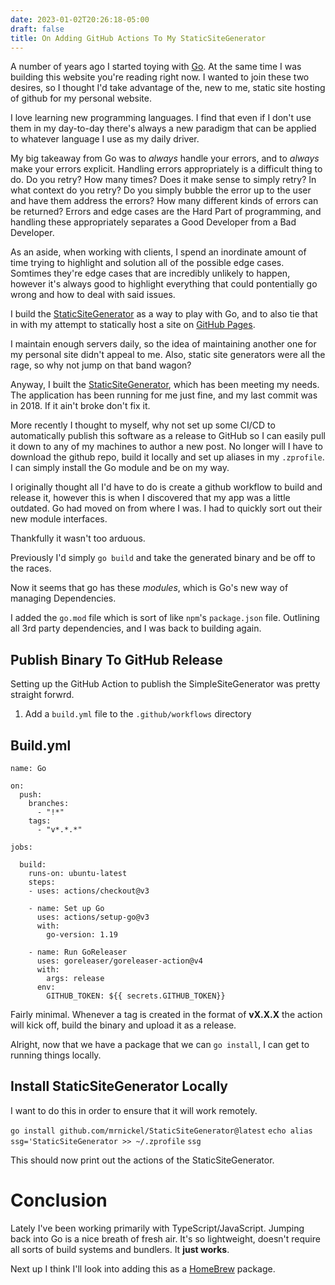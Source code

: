 ```yaml
---
date: 2023-01-02T20:26:18-05:00
draft: false
title: On Adding GitHub Actions To My StaticSiteGenerator
---
```


A number of years ago I started toying with [Go](https://go.dev). At the same time I was building this website you're reading right now. I wanted to join these two desires, so I thought I'd take advantage of the, new to me, static site hosting of github for my personal website.

I love learning new programming languages. I find that even if I don't use them in my day-to-day there's always a new paradigm that can be applied to whatever language I use as my daily driver.

My big takeaway from Go was to _always_ handle your errors, and to _always_ make your errors explicit. Handling errors appropriately is a difficult thing to do. Do you retry? How many times? Does it make sense to simply retry? In what context do you retry? Do you simply bubble the error up to the user and have them address the errors? How many different kinds of errors can be returned? Errors and edge cases are the Hard Part of programming, and handling these appropriately separates a Good Developer from a Bad Developer.

As an aside, when working with clients, I spend an inordinate amount of time trying to highlight and solution all of the possible edge cases. Somtimes they're edge cases that are incredibly unlikely to happen, however it's always good to highlight everything that could pontentially go wrong and how to deal with said issues.

I build the [StaticSiteGenerator](https://github.com/mrnickel/StaticSiteGenerator) as a way to play with Go, and to also tie that in with my attempt to statically host a site on [GitHub Pages](https://pages.github.com/).

I maintain enough servers daily, so the idea of maintaining another one for my personal site didn't appeal to me. Also, static site generators were all the rage, so why not jump on that band wagon?

Anyway, I built the [StaticSiteGenerator](https://github.com/mrnickel/StaticSiteGenerator), which has been meeting my needs. The application has been running for me just fine, and my last commit was in 2018. If it ain't broke don't fix it.

More recently I thought to myself, why not set up some CI/CD to automatically publish this software as a release to GitHub so I can easily pull it down to any of my machines to author a new post. No longer will I have to download the github repo, build it locally and set up aliases in my `.zprofile`. I can simply install the Go module and be on my way.

I originally thought all I'd have to do is create a github workflow to build and release it, however this is when I discovered that my app was a little outdated. Go had moved on from where I was. I had to quickly sort out their new module interfaces.

Thankfully it wasn't too arduous.

Previously I'd simply `go build` and take the generated binary and be off to the races.

Now it seems that go has these _modules_, which is Go's new way of managing Dependencies.

I added the `go.mod` file which is sort of like `npm`'s `package.json` file. Outlining all 3rd party dependencies, and I was back to building again.

## Publish Binary To GitHub Release

Setting up the GitHub Action to publish the SimpleSiteGenerator was pretty straight forwrd.

1. Add a `build.yml` file to the `.github/workflows` directory

## Build.yml

```
name: Go

on:
  push:
    branches:
      - "!*"
    tags:
      - "v*.*.*"

jobs:

  build:
    runs-on: ubuntu-latest
    steps:
    - uses: actions/checkout@v3

    - name: Set up Go
      uses: actions/setup-go@v3
      with:
        go-version: 1.19

    - name: Run GoReleaser
      uses: goreleaser/goreleaser-action@v4
      with:
        args: release
      env:
        GITHUB_TOKEN: ${{ secrets.GITHUB_TOKEN}}
```

Fairly minimal. Whenever a tag is created in the format of **vX.X.X** the action will kick off, build the binary and upload it as a release.

Alright, now that we have a package that we can `go install`, I can get to running things locally.

## Install StaticSiteGenerator Locally

I want to do this in order to ensure that it will work remotely.

`go install github.com/mrnickel/StaticSiteGenerator@latest`
`echo alias ssg='StaticSiteGenerator >> ~/.zprofile`
`ssg`

This should now print out the actions of the StaticSiteGenerator.

# Conclusion

Lately I've been working primarily with TypeScript/JavaScript. Jumping back into Go is a nice breath of fresh air. It's so lightweight, doesn't require all sorts of build systems and bundlers. It **just works**.

Next up I think I'll look into adding this as a [HomeBrew](https://brew.sh/) package.